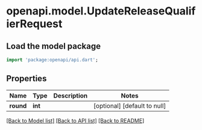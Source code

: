 # openapi.model.UpdateReleaseQualifierRequest

## Load the model package
```dart
import 'package:openapi/api.dart';
```

## Properties
Name | Type | Description | Notes
------------ | ------------- | ------------- | -------------
**round** | **int** |  | [optional] [default to null]

[[Back to Model list]](../README.md#documentation-for-models) [[Back to API list]](../README.md#documentation-for-api-endpoints) [[Back to README]](../README.md)


